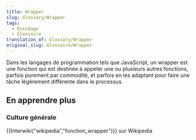 ```yaml
---
title: Wrapper
slug: Glossary/Wrapper
tags:
  - Encodage
  - Glossaire
translation_of: Glossary/Wrapper
original_slug: Glossaire/Wrapper
---
```

Dans les langages de programmation tels que JavaScript, un wrapper est une fonction qui est destinée à appeler une ou plusieurs autres fonctions, parfois purement par commodité, et parfois en les adaptant pour faire une tâche légèrement différente dans le processus.

## En apprendre plus

### Culture générale

{{Interwiki("wikipedia","fonction_wrapper")}} sur Wikipedia
